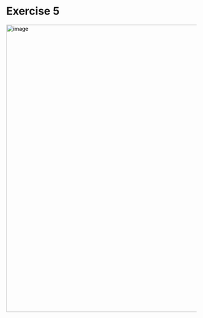 # Exercise 5
<img width="1263" height="759" alt="image" src="https://github.com/user-attachments/assets/5aaac964-4649-475e-8f9b-aa5ffebc8d58" />

